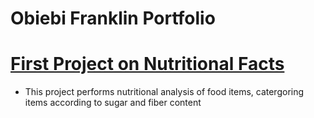 # Obiebi Franklin Portfolio
# [First Project on Nutritional Facts ](https://github.com/Mrmof/Obiebi_Franklin)
* This project performs nutritional analysis of food items, catergoring items according to sugar and fiber content
